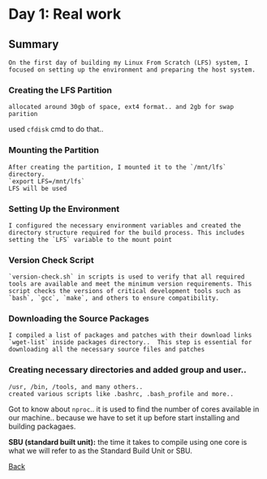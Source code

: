 # Day 1: Real work 

## Summary

    On the first day of building my Linux From Scratch (LFS) system, I focused on setting up the environment and preparing the host system. 

### Creating the LFS Partition
    allocated around 30gb of space, ext4 format.. and 2gb for swap parition
used `cfdisk` cmd to do that.. 

### Mounting the Partition
    After creating the partition, I mounted it to the `/mnt/lfs` directory.
    `export LFS=/mnt/lfs` 
    LFS will be used


### Setting Up the Environment
    I configured the necessary environment variables and created the directory structure required for the build process. This includes setting the `LFS` variable to the mount point

### Version Check Script
    `version-check.sh` in scripts is used to verify that all required tools are available and meet the minimum version requirements. This script checks the versions of critical development tools such as `bash`, `gcc`, `make`, and others to ensure compatibility.

### Downloading the Source Packages
    I compiled a list of packages and patches with their download links `wget-list` inside packages directory..  This step is essential for downloading all the necessary source files and patches 

### Creating necessary directories and added group and user.. 
    /usr, /bin, /tools, and many others.. 
    created various scripts like .bashrc, .bash_profile and more.. 

Got to know about `nproc`.. it is used to find the number of cores available in our machine.. because we have to set it up before start installing and building packagaes. 

**SBU (standard built unit):** the time it takes to compile using one core is what we will refer to as the Standard Build Unit or SBU.

[Back](../README.md)